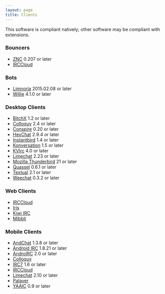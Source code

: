 ```yaml
---
layout: page
title: Clients
---
```

This software is compliant natively; other software may be compliant with extensions.

### Bouncers
* [ZNC](http://znc.in/) 0.207 or later
* [IRCCloud](https://www.irccloud.com)

### Bots
* [Limnoria](https://github.com/ProgVal/Limnoria) 2015.02.08 or later
* [Willie](http://willie.dftba.net) 4.1.0 or later

### Desktop Clients
* [BitchX](http://www.bitchx.ca) 1.2 or later
* [Colloquy](http://www.colloquy.info) 2.4 or later
* [Conspire](http://tortois.es/conspire) 0.20 or later
* [HexChat](http://hexchat.github.io) 2.9.4 or later
* [Instantbird](http://instantbird.com) 1.4 or later
* [Konversation](http://konversation.kde.org/) 1.5 or later
* [KVIrc](http://www.kvirc.net) 4.0 or later
* [Limechat](http://limechat.net/mac/) 2.23 or later
* [Mozilla Thunderbird](https://www.mozilla.org/thunderbird) 21 or later
* [Quassel](http://www.quassel-irc.org) 0.6.1 or later
* [Textual](http://www.codeux.com/textual) 2.1 or later
* [Weechat](http://www.weechat.org) 0.3.2 or later

### Web Clients
* [IRCCloud](https://www.irccloud.com)
* [Iris](http://www.atheme.net/iris.html)
* [Kiwi IRC](https://kiwiirc.com)
* [Mibbit](http://www.mibbit.com)

### Mobile Clients
* [AndChat](http://www.andchat.net/) 1.3.8 or later
* [Android IRC](http://www.countercultured.net/android/) 1.8.21 or later
* [AndroIRC](http://www.androirc.com/) 2.0 or later
* [Colloquy](http://www.colloquy.info)
* [IRC7](http://www.windowsphone.com/en-us/store/app/irc/345e96da-fa2a-457f-95ce-f09e6f3b28a3) 1.6 or later
* [IRCCloud](https://www.irccloud.com)
* [Limechat](http://limechat.net/iphone/) 2.10 or later
* [Palaver](http://palaverapp.com/)
* [YAAIC](http://www.yaaic.org/) 0.9 or later
